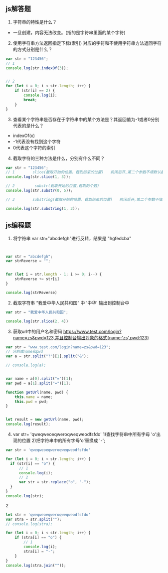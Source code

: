 ## js解答题

1. 字符串的特性是什么？

- 一旦创建，内容无法改变。(指的是字符串里面的某个字符)

2. 使用字符串方法返回指定下标(索引) 对应的字符和不使用字符串方法返回字符的方式分别是什么？

```js
var str = "123456";
// 1
console.log(str.indexOf(3));


// 2
for (let i = 0; i < str.length; i++) {
    if (str[i] == 2) {
        console.log(i);
        break;
    }
}
```

3. 查看某个字符串是否存在于字符串中的某个方法是？其返回值为-1或者0分别代表的是什么？

- indexOf(x)
- -1代表没有找到这个字符
- 0代表这个字符的索引

4. 截取字符的三种方法是什么，分别有什么不同？

```js
var str = "123456";
// 1        slice(截取开始的位置，截取结束的位置)   前闭后开,第二个参数不填默认截取到最后
console.log(str.slice(1, 3));

// 2         substr(截取开始的位置,截取的个数)   
console.log(str.substr(0, 5));

// 3        substring(截取开始的位置，截取结束的位置)   前闭后开,第二个参数不填默认截取到最后

console.log(str.substring(1, 3));
```



## js编程题

1. 将字符串 var str="abcdefgh"进行反转，结果是 "hgfedcba"
```js


var str = "abcdefgh";
var strReverse = "";


for (let i = str.length - 1; i >= 0; i--) {
    strReverse += str[i]
}

console.log(strReverse)
```

2. 截取字符串 “我爱中华人民共和国”  中 '中华' 输出到控制台中
```js
var str = "我爱中华人民共和国";

console.log(str.slice(2, 4))
```

3. 获取url中的用户名和密码 https://www.test.com/login?name=zs&pwd=123,并且控制台输出对象的格式{name:'zs',pwd:123}

```js
var str = "www.test.com/login?name=zs&pwd=123";
// 分割成name和pwd
var a = str.split("?")[1].split("&");

// console.log(a);


var name = a[0].split("=")[1];
var pwd = a[1].split("=")[1];

function getUrl(name, pwd) {
    this.name = name;
    this.pwd = pwd;
}


let result = new getUrl(name, pwd);
console.log(result);
```
4. var str= 'qweqweoeqweroqweqweodfsfdo'
    1)查找字符串中所有字母 'o'出现的位置
    2)把字符串中的所有字母'o'替换成 '-';

  ```js
var str = 'qweqweoeqweroqweqweodfsfdo'

for (let i = 0; i < str.length; i++) {
    if (str[i] == "o") {
        // 1
        console.log(i);
        // 2
        var str = str.replace("o", "-");
    }
}
console.log(str);
  ```

2

```js
let str = 'qweqweoeqweroqweqweodfsfdo'
var stra = str.split("");
// console.log(stra);

for (let i = 0; i < str.length; i++) {
    if (stra[i] == "o") {
        // 1
        console.log(i);
        stra[i] = "-";
    }
}
console.log(stra.join(""));
```

